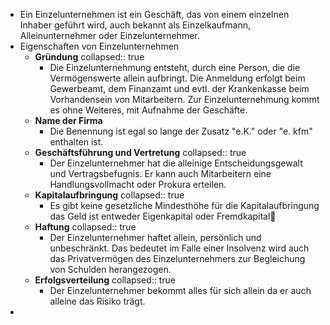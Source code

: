 - Ein Einzelunternehmen ist ein Geschäft, das von einem einzelnen Inhaber geführt wird, auch bekannt als Einzelkaufmann, Alleinunternehmer oder Einzelunternehmer.
- Eigenschaften von Einzelunternehmen
	- **Gründung**
	  collapsed:: true
		- Die Einzelunternehmung entsteht, durch eine Person, die die Vermögenswerte allein aufbringt. Die Anmeldung erfolgt beim Gewerbeamt, dem Finanzamt und evtl. der Krankenkasse beim Vorhandensein von Mitarbeitern. Zur Einzelunternehmung kommt es ohne Weiteres, mit Aufnahme der Geschäfte.
	- **Name der Firma**
		- Die Benennung ist egal so lange der Zusatz "e.K." oder "e. kfm" enthalten ist.
	- **Geschäftsführung und Vertretung**
	  collapsed:: true
		- Der Einzelunternehmer hat die alleinige Entscheidungsgewalt und Vertragsbefugnis. Er kann auch Mitarbeitern eine Handlungsvollmacht oder Prokura erteilen.
	- **Kapitalaufbringung**
	  collapsed:: true
		- Es gibt keine gesetzliche Mindesthöhe für die Kapitalaufbringung das Geld ist entweder Eigenkapital oder Fremdkapital🤯
	- **Haftung**
	  collapsed:: true
		- Der Einzelunternehmer haftet allein, persönlich und unbeschränkt. Das bedeutet im Falle einer Insolvenz wird auch das Privatvermögen des Einzelunternehmers zur Begleichung von Schulden herangezogen.
	- **Erfolgsverteilung**
	  collapsed:: true
		- Der Einzelunternehmer bekommt alles für sich allein da er auch alleine das Risiko trägt.
-